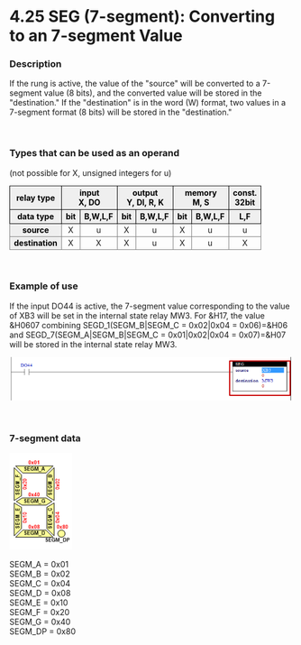 ﻿# 4.25 SEG (7-segment): Converting to an 7-segment Value


### Description
If the rung is active, the value of the "source" will be converted to a 7-segment value (8 bits), and the converted value will be stored in the "destination."
If the "destination" is in the word (W) format, two values in a 7-segment format (8 bits) will be stored in the "destination."


<br>

### Types that can be used as an operand
(not possible for X, unsigned integers for u)
<style type="text/css">
table  {border-collapse:collapse;}
th {background-color:#efefef; border-style:solid;border-width:1px;color:black;text-align:center;}
td {border-color:gray;border-style:solid;border-width:1px;text-align:center;}
.hd{background-color:#efefef;color:black;font-weight:bold;}
</style>

<table>
<thead>
  <tr>
    <th>relay type</th>
    <th colspan="2">input<br>X, DO</th>
    <th colspan="2">output<br>Y, DI, R, K</th>
    <th colspan="2">memory<br>M, S</th>
    <th>const.<br>32bit</th>
  </tr>
  <tr>
    <th>data type</th>
    <th>bit</th>
    <th>B,W,L,F</th>
    <th>bit</th>
    <th>B,W,L,F</th>
    <th>bit</th>
    <th>B,W,L,F</th>
    <th>L,F</th>
  </tr>
</thead>
<tbody>
  <tr>
    <td class='hd'>source</td>
    <td>X</td>
    <td>u</td>
    <td>X</td>
    <td>u</td>
    <td>X</td>
    <td>u</td>
    <td>u</td>
  </tr>
</tbody>
<tbody>
  <tr>
    <td class='hd'>destination</td>
    <td>X</td>
    <td>X</td>
    <td>X</td>
    <td>u</td>
    <td>X</td>
    <td>u</td>
    <td>X</td>
  </tr>
</tbody>
</table>

<br>

### Example of use

If the input DO44 is active, the 7-segment value corresponding to the value of XB3 will be set in the internal state relay MW3.
For &H17, the value &H0607 combining SEGD_1(SEGM_B|SEGM_C = 0x02|0x04 = 0x06)=&H06 and 
SEGD_7(SEGM_A|SEGM_B|SEGM_C = 0x01|0x02|0x04 = 0x07)=&H07 will be stored in the internal state relay MW3.


![](../_assets/seg.png)


<br>

### 7-segment data

![](../_assets/seg_data.png)

SEGM_A = 0x01<br>
SEGM_B = 0x02<br>
SEGM_C = 0x04<br>
SEGM_D = 0x08<br>
SEGM_E = 0x10<br>
SEGM_F = 0x20<br>
SEGM_G = 0x40<br>
SEGM_DP = 0x80<br>

